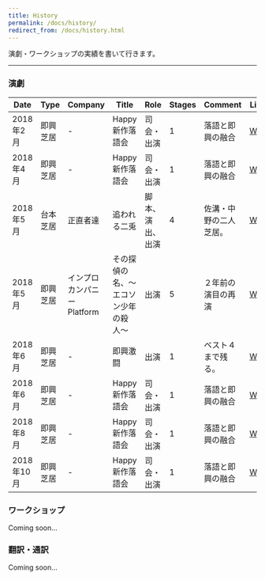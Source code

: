 ```yaml
---
title: History
permalink: /docs/history/
redirect_from: /docs/history.html
---
```


演劇・ワークショップの実績を書いて行きます。

---
### 演劇

| Date       | Type     | Company                    | Title                                | Role             | Stages | Comment                  | Link                                                                                                                                                                                                                             |
|------------|----------|----------------------------|--------------------------------------|------------------|--------|--------------------------|----------------------------------------------------------------------------------------------------------------------------------------------------------------------------------------------------------------------------------|
| 2018年2月  | 即興芝居 | -                          | Happy新作落語会                      | 司会・出演       | 1      | 落語と即興の融合         | [Web](http://hanashi.jp/schedule/happy%E6%96%B0%E4%BD%9C%E8%90%BD%E8%AA%9E%E7%99%BA%E8%A1%A8%E4%BC%9A)                                                                                                                           |
| 2018年4月  | 即興芝居 | -                          | Happy新作落語会                      | 司会・出演       | 1      | 落語と即興の融合         | [Web](http://hanashi.jp/schedule/happy%E6%96%B0%E4%BD%9C%E8%90%BD%E8%AA%9E%E7%99%BA%E8%A1%A8%E4%BC%9A-2)                                                                                                                         |
| 2018年5月  | 台本芝居 | 正直者達                   | 追われる二兎                         | 脚本、演出、出演 | 4      | 佐溝・中野の二人芝居。   | [Web](http://honestpersons.sub.jp/honestnext.html)                                                                                                                                                                               |
| 2018年5月  | 即興芝居 | インプロカンパニーPlatform | その探偵の名、〜エコソン少年の殺人〜 | 出演             | 5      | ２年前の演目の再演 | [Web](http://plafo.info/next/tantei12)                                                                                                                                                                                           |
| 2018年6月  | 即興芝居 | -                          | 即興激闘                             | 出演             | 1      | ベスト４まで残る。       | [Web](http://r.goope.jp/junki/info/1919881)                                                                                                                                                                                      |
| 2018年6月  | 即興芝居 | -                          | Happy新作落語会                      | 司会・出演       | 1      | 落語と即興の融合         | [Web](http://hanashi.jp/schedule/happy%E6%96%B0%E4%BD%9C%E8%90%BD%E8%AA%9E%E7%99%BA%E8%A1%A8%E4%BC%9A-3)                                                                                                                         |
| 2018年8月  | 即興芝居 | -                          | Happy新作落語会                      | 司会・出演       | 1      | 落語と即興の融合         | [Web](http://hanashi.jp/schedule/happy%E6%96%B0%E4%BD%9C%E8%90%BD%E8%AA%9E%E7%99%BA%E8%A1%A8%E4%BC%9A-4)                                                                                                                         |
| 2018年10月 | 即興芝居 | -                          | Happy新作落語会                      | 司会・出演       | 1      | 落語と即興の融合         | [Web](http://hanashi.jp/schedule/%E5%8D%B3%E8%88%88%E5%99%BA-%EF%BD%9E%E3%82%A4%E3%83%B3%E3%83%97%E3%83%AD%E3%83%93%E3%82%BC%E3%83%BC%E3%82%B7%E3%83%A7%E3%83%B3%E6%BC%94%E5%8A%87%E3%81%A8%E3%81%AE%E8%9E%8D%E5%90%88%EF%BD%9E) |


### ワークショップ

Coming soon...

### 翻訳・通訳

Coming soon...
